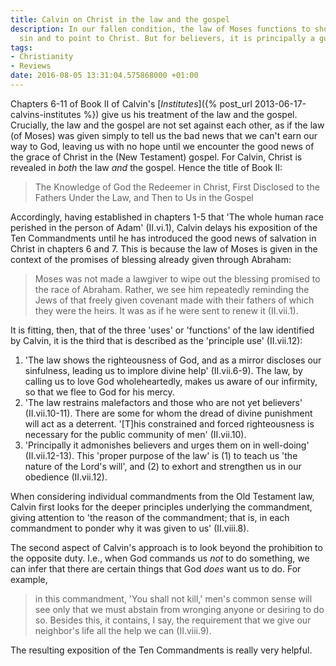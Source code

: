 ```yaml
---
title: Calvin on Christ in the law and the gospel
description: In our fallen condition, the law of Moses functions to show and restrain
  sin and to point to Christ. But for believers, it is principally a guide.
tags:
- Christianity
- Reviews
date: 2016-08-05 13:31:04.575868000 +01:00
---
```

Chapters 6-11 of Book II of Calvin's [_Institutes_]({% post_url 2013-06-17-calvins-institutes %}) give us his treatment of the law and the gospel. Crucially, the law and the gospel are not set against each other, as if the law (of Moses) was given simply to tell us the bad news that we can't earn our way to God, leaving us with no hope until we encounter the good news of the grace of Christ in the (New Testament) gospel. For Calvin, Christ is revealed in _both_ the law _and_ the gospel. Hence the title of Book II:

> The Knowledge of God the Redeemer in Christ, First Disclosed to the Fathers Under the Law, and Then to Us in the Gospel

Accordingly, having established in chapters 1-5 that 'The whole human race perished in the person of Adam' (II.vi.1), Calvin delays his exposition of the Ten Commandments until he has introduced the good news of salvation in Christ in chapters 6 and 7. This is because the law of Moses is given in the context of the promises of blessing already given through Abraham:

> Moses was not made a lawgiver to wipe out the blessing promised to the race of Abraham. Rather, we see him repeatedly reminding the Jews of that freely given covenant made with their fathers of which they were the heirs. It was as if he were sent to renew it (II.vii.1).

It is fitting, then, that of the three 'uses' or 'functions' of the law identified by Calvin, it is the third that is described as the 'principle use' (II.vii.12):

1. 'The law shows the righteousness of God, and as a mirror discloses our sinfulness, leading us to implore divine help' (II.vii.6-9). The law, by calling us to love God wholeheartedly, makes us aware of our infirmity, so that we flee to God for his mercy.
1. 'The law restrains malefactors and those who are not yet believers' (II.vii.10-11). There are some for whom the dread of divine punishment will act as a deterrent. '[T]his constrained and forced righteousness is necessary for the public community of men' (II.vii.10).
1. 'Principally it admonishes believers and urges them on in well-doing' (II.vii.12-13). This 'proper purpose of the law' is (1) to teach us 'the nature of the Lord's will', and (2) to exhort and strengthen us in our obedience (II.vii.12).

When considering individual commandments from the Old Testament law, Calvin first looks for the deeper principles underlying the commandment, giving attention to 'the reason of the commandment; that is, in each commandment to ponder why it was given to us' (II.viii.8).

The second aspect of Calvin's approach is to look beyond the prohibition to the opposite duty. I.e., when God commands us _not_ to do something, we can infer that there are certain things that God _does_ want us to do. For example,

> in this commandment, 'You shall not kill,' men's common sense will see only that we must abstain from wronging anyone or desiring to do so. Besides this, it contains, I say, the requirement that we give our neighbor's life all the help we can (II.viii.9).

The resulting exposition of the Ten Commandments is really very helpful.
